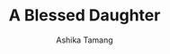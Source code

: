 ---
title: A Blessed Daughter
author: Ashika Tamang
photo_url: "/portraits/Ashika.jpg"
audio_url:
---